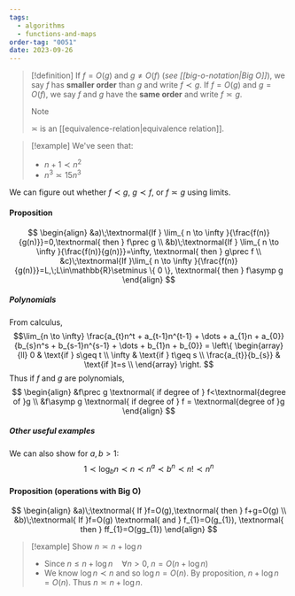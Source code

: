 ```yaml
---
tags:
  - algorithms
  - functions-and-maps
order-tag: "0051"
date: 2023-09-26
---
```

>[!definition]
>If $f=O(g)$ and $g\neq O(f)$ (*see [[big-o-notation|Big O]]*), we say $f$ has **smaller order** than $g$ and write $f\prec g$.
>If $f=O(g)$ and $g=O(f)$, we say $f$ and $g$ have the **same order** and write $f\asymp g$.
>
>>[!note]
>>$\asymp$ is an [[equivalence-relation|equivalence relation]].

>[!example]
>We've seen that:
>- $n+1\prec n^{2}$
>- $n^{3}\asymp 15n^{3}$

We can figure out whether $f\prec g$, $g\prec f$, or $f\asymp g$ using limits.

#### Proposition
$$
\begin{align}
&a)\;\textnormal{If } \lim_{ n \to \infty }{\frac{f(n)}{g(n)}}=0,\textnormal{ then } f\prec g  \\
&b)\;\textnormal{If } \lim_{ n \to \infty }{\frac{f(n)}{g(n)}}=\infty, \textnormal{ then } g\prec f \\
&c)\;\textnormal{If }\lim_{ n \to \infty }{\frac{f(n)}{g(n)}}=L,\;L\in\mathbb{R}\setminus \{ 0 \}, \textnormal{ then } f\asymp g
\end{align}
$$
##### Polynomials
From calculus,
$$\lim_{n \to \infty} \frac{a_{t}n^t + a_{t-1}n^{t-1} + \dots + a_{1}n + a_{0}}{b_{s}n^s + b_{s-1}n^{s-1} + \dots + b_{1}n + b_{0}} =
\left\{
\begin{array}{ll}
    0 & \text{if } s\geq t \\
    \infty & \text{if } t\geq s \\
    \frac{a_{t}}{b_{s}} & \text{if }t=s \\
\end{array}
\right.
$$
Thus if $f$ and $g$ are polynomials,
$$
\begin{align}
&f\prec g \textnormal{ if degree of } f<\textnormal{degree of }g \\
&f\asymp g \textnormal{ if degree of } f = \textnormal{degree of }g
\end{align}
$$
##### Other useful examples
We can also show for $a,b>1$:
$$
1\prec\log_{b}n\prec n\prec n^a\prec b^n \prec n!\prec n^n
$$

#### Proposition (operations with Big O)
$$
\begin{align}
&a)\;\textnormal{ If }f=O(g),\textnormal{ then } f+g=O(g) \\
&b)\;\textnormal{ If }f=O(g) \textnormal{ and } f_{1}=O(g_{1}), \textnormal{ then } ff_{1}=O(gg_{1})
\end{align}
$$
>[!example]
>Show $n\asymp n+\log n$
>- Since $n\leq n + \log n\quad\forall n>0,\;n=O(n+\log n)$
>- We know $\log n\prec n$ and so $\log n=O(n)$.
>By proposition, $n+\log n=O(n)$.
>Thus $n\asymp n+\log n$.

